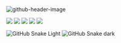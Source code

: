 ![github-header-image](https://user-images.githubusercontent.com/69795132/175813537-9153a9d9-598d-4c7c-951e-1b539e46d992.png)

![](http://github-profile-summary-cards.vercel.app/api/cards/profile-details?username=9Kritsada&theme=vue)
![](http://github-profile-summary-cards.vercel.app/api/cards/repos-per-language?username=9Kritsada&theme=vue)
![](http://github-profile-summary-cards.vercel.app/api/cards/most-commit-language?username=9Kritsada&theme=vue)
![](http://github-profile-summary-cards.vercel.app/api/cards/stats?username=9Kritsada&theme=vue)
![](http://github-profile-summary-cards.vercel.app/api/cards/productive-time?username=9Kritsada&theme=vue&utcOffset=8)

![GitHub Snake Light](github-snake.svg#gh-light-mode-only)
![GitHub Snake dark](github-snake-dark.svg#gh-dark-mode-only)

<!-- <a href="https://github.com/anuraghazra/github-readme-stats"><img align="center" src="https://github-readme-stats.vercel.app/api?username=9Kritsada&show_icons=true&include_all_commits=true&theme=buefy&hide_border=true" alt="Anurag's github stats" /></a><a href="https://github.com/anuraghazra/github-readme-stats"><img align="center" src="https://github-readme-stats.vercel.app/api/top-langs/?username=9Kritsada&theme=buefy&hide_border=true&layout=compact" /></a> -->

<!-- [![GitHub WidgetBox](https://github-widgetbox.vercel.app/api/profile?username=9Kritsada&data=followers,repositories,stars,commits)](https://github.com/Jurredr/github-widgetbox) -->

